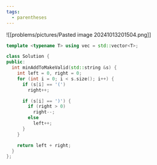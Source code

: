 ```yaml
---
tags:
  - parentheses
---
```

![[problems/pictures/Pasted image 20241013201504.png]]



```c++
template <typename T> using vec = std::vector<T>;

class Solution {
public:
  int minAddToMakeValid(std::string &s) {
    int left = 0, right = 0;
    for (int i = 0; i < s.size(); i++) {
      if (s[i] == '(')
        right++;

      if (s[i] == ')') {
        if (right > 0)
          right--;
        else
          left++;
      }
    }

    return left + right;
  }
};
```